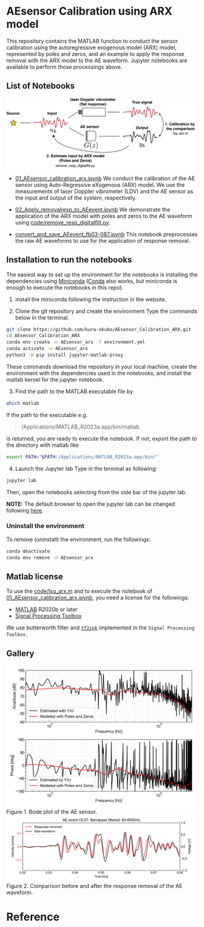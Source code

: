 # AEsensor Calibration using ARX model
This repository contains the MATLAB function to conduct the sensor calibration using the autoregressive exogenous model (ARX) model, represented by poles and zeros, and an example to apply the response removal with the ARX model to the AE waveform. Jupyter notebooks are available to perform those processings above.

## List of Notebooks

<img src="figure/AEsensor_calib_schematic.png" alt="fig1" width="500"/>


- [01_AEsensor_calibration_arx.ipynb](code/01_AEsensor_calibration_arx.ipynb)
We conduct the calibration of the AE sensor using  Auto-Regressive eXogenous (ARX) model. We use the measurements of laser Doppler vibrometer (LDV) and the AE sensor as the input and output of the system, respectively.

- [02_Apply_removalresp_to_AEevent.ipynb](code/02_Apply_removalresp_to_AEevent.ipynb)
We demonstrate the application of the ARX model with poles and zeros to the AE waveform using [code/remove_resp_digitalfilt.py](code/remove_resp_digitalfilt.py).

- [convert_and_save_AEevent_fb03-087.ipynb](code/convert_and_save_AEevent_fb03-087.ipynb)
This notebook preprocesses the raw AE waveforms to use for the application of response removal.


## Installation to run the notebooks

The easiest way to set up the environment for the notebooks is installing the dependencies using [Miniconda](https://docs.conda.io/projects/miniconda/en/latest/) ([Conda](https://docs.conda.io/projects/conda/en/stable/) also works, but miniconda is enough to execute the notebooks in this repo).

1. install the miniconda following the instruction in the website.

2. Clone the git repository and create the environment
Type the commands below in the terminal.
```sh
git clone https://github.com/kura-okubo/AEsensor_Calibration_ARX.git
cd AEsensor_Calibration_ARX
conda env create -n AEsensor_arx -f environment.yml
conda activate -n AEsensor_arx
python3 -m pip install jupyter-matlab-proxy
```
These commands download the repository in your local machine, create the environment with the dependencies used in the notebooks, and install the matlab kernel for the jupyter notebook.

3. Find the path to the MATLAB executable file by
```sh
which matlab
```
If the path to the executable e.g.
> /Applications/MATLAB_R2023a.app/bin/matlab

is returned, you are ready to execute the notebook. If not, export the path to the directory with matlab like
```sh
export PATH="$PATH:/Applications/MATLAB_R2023a.app/bin/"
```

4. Launch the Jupyter lab
Type in the terminal as following:
```sh
jupyter lab
```
Then, open the notebooks selecting from the side bar of the jupyter lab.


**NOTE:** The default browser to open the jupyter lab can be changed following [here](https://stackoverflow.com/a/47793764).


### Uninstall the environment
To remove (uninstall) the environment, run the followings:
```sh
conda deactivate
conda env remove -n AEsensor_arx
```

## Matlab license
To use the [code/lsq_arx.m](code/lsq_arx.m) and to execute the notebook of [01_AEsensor_calibration_arx.ipynb](code/01_AEsensor_calibration_arx.ipynb), you need a license for the followings:

- [MATLAB](https://www.mathworks.com/products/matlab.html) R2020b or later
- [Signal Processing Toolbox](https://www.mathworks.com/products/signal.html)

We use butterworth filter and [`tf2zpk`](https://www.mathworks.com/help/signal/ref/tf2zpk.html) implemented in the `Signal Processing Toolbox`.

## Gallery
<img src="figure/AEsensor_bode.png" alt="fig1" width="500"/>
Figure 1. Bode plot of the AE sensor.

<img src="figure/comparison_AEresponse_removal_OL07.png" alt="fig1" width="500"/>
Figure 2. Comparison before and after the response removal of the AE waveform.


# Reference
